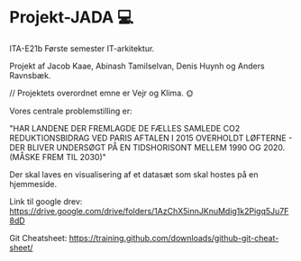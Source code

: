 # Projekt-JADA 💻
ITA-E21b Første semester IT-arkitektur.

Projekt af Jacob Kaae, Abinash Tamilselvan, Denis Huynh og Anders Ravnsbæk.

// Projektets overordnet emne er Vejr og Klima. 🌞

Vores centrale problemstilling er:

"HAR LANDENE DER FREMLAGDE DE FÆLLES SAMLEDE CO2 REDUKTIONSBIDRAG VED PARIS AFTALEN I 2015 OVERHOLDT LØFTERNE - DER BLIVER UNDERSØGT PÅ EN TIDSHORISONT MELLEM 1990 OG 2020. (MÅSKE  FREM TIL 2030)"

Der skal laves en visualisering af et datasæt som skal hostes på en hjemmeside. 

Link til google drev:
https://drive.google.com/drive/folders/1AzChX5innJKnuMdig1k2Pigq5Ju7F8dD

Git Cheatsheet:
https://training.github.com/downloads/github-git-cheat-sheet/
